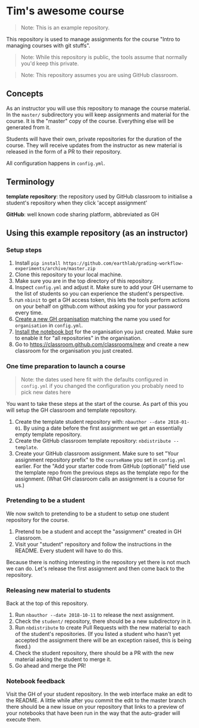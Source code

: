 # Tim's awesome course

> Note: This is an example repository.

This repository is used to manage assignments for the course
"Intro to managing courses with git stuffs".

> Note: While this repository is public, the tools assume that normally you'd
> keep this private.

> Note: This repository assumes you are using GitHub classroom.


## Concepts

As an instructor you will use this repository to manage the course material.
In the `master/` subdirectory you will keep assignments and material for the
course. It is the "master" copy of the course. Everything else will be generated
from it.

Students will have their own, private repositories for the duration of the
course. They will receive updates from the instructor as new material is
released in the form of a PR to their repository.

All configuration happens in `config.yml`.


## Terminology

**template repository**: the repository used by GitHub classroom to initialise
a student's repository when they click 'accept assignment'

**GitHub**: well known code sharing platform, abbreviated as GH


## Using this example repository (as an instructor)


### Setup steps
1. Install `pip install https://github.com/earthlab/grading-workflow-experiments/archive/master.zip`
2. Clone this repository to your local machine.
3. Make sure you are in the top directory of this repository.
4. Inspect `config.yml` and adjust it. Make sure to add your GH username
   to the list of students so you can experience the student's perspective.
5. run `nbinit` to get a GH access token, this lets the tools perform
   actions on your behalf on github.com without asking you for your
   password every time.
6. [Create a new GH organisation](https://github.com/organizations/new)
   matching the name you used for `organisation` in `config.yml`.
7. [Install the notebook bot](https://github.com/settings/apps/notebookbot/installations)
   for the organisation you just created. Make sure to enable it for
   "all repositories" in the organisation.
8. Go to https://classroom.github.com/classrooms/new and create a new classroom
   for the organisation you just created.


### One time preparation to launch a course

> Note: the dates used here fit with the defaults configured in `config.yml`
> if you changed the configuration you probably need to pick new dates here

You want to take these steps at the start of the course. As part of this
you will setup the GH classroom and template repository.
1. Create the template student repository with: `nbauthor --date 2018-01-01`.
   By using a date before the first assignment we get an essentially empty
   template repository.
2. Create the GitHub classroom template repository: `nbdistribute --template`.
3. Create your GitHub classroom assignment.
   Make sure to set "Your assignment repository prefix" to the `courseName` you
   set in `config.yml` earlier.
   For the "Add your starter code from GitHub (optional)" field use the
   template repo from the previous steps as the template repo for the
   assignment. (What GH classroom calls an assignment is a course for us.)


### Pretending to be a student

We now switch to pretending to be a student to setup one student repository
for the course.

1. Pretend to be a student and accept the "assignment" created in GH classroom.
2. Visit your "student" repository and follow the instructions in the README.
   Every student will have to do this.

Because there is nothing interesting in the repository yet there is not much
we can do. Let's release the first assignment and then come back to the
repository.


### Releasing new material to students

Back at the top of this repository.

1. Run `nbauthor --date 2018-10-11` to release the next assignment.
2. Check the `student/` repository, there should be a new subdirectory in it.
3. Run `nbdistribute` to create Pull Requests with the new material to each of
   the student's repositories. (If you listed a student who hasn't yet accepted
   the assignment there will be an exception raised, this is being fixed.)
4. Check the student repository, there should be a PR with the new material
   asking the student to merge it.
5. Go ahead and merge the PR!


### Notebook feedback

Visit the GH of your student repository. In the web interface make an edit
to the README. A little while after you commit the edit to the master branch
there should be a new issue on your repository that links to a preview of
your notebooks that have been run in the way that the auto-grader will execute
them.
